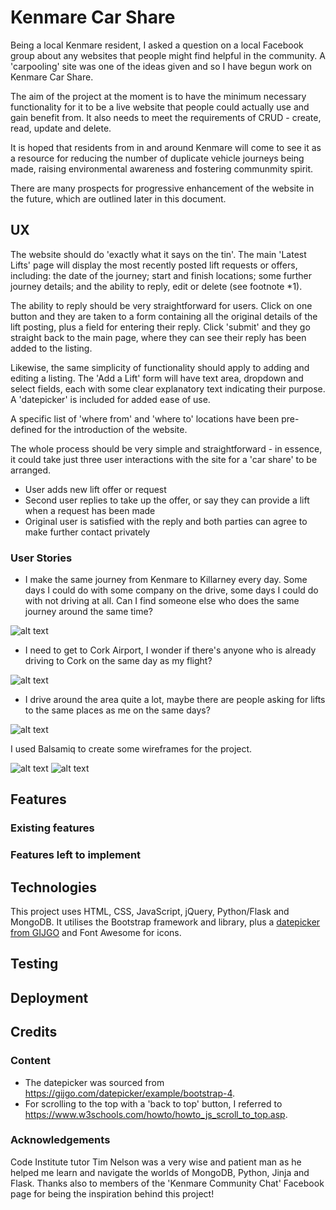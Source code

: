 # Kenmare Car Share

Being a local Kenmare resident, I asked a question on a local Facebook group about any websites that people might find helpful in the community. A 'carpooling' site was one of the ideas given and so I have begun work on Kenmare Car Share.

The aim of the project at the moment is to have the minimum necessary functionality for it to be a live website that people could actually use and gain benefit from. It also needs to meet the requirements of CRUD - create, read, update and delete.

It is hoped that residents from in and around Kenmare will come to see it as a resource for reducing the number of duplicate vehicle journeys being made, raising environmental awareness and fostering communmity spirit.

There are many prospects for progressive enhancement of the website in the future, which are outlined later in this document.

## UX

The website should do 'exactly what it says on the tin'. The main 'Latest Lifts' page will display the most recently posted lift requests or offers, including: the date of the journey; start and finish locations; some further journey details; and the ability to reply, edit or delete (see footnote *1).

The ability to reply should be very straightforward for users. Click on one button and they are taken to a form containing all the original details of the lift posting, plus a field for entering their reply. Click 'submit' and they go straight back to the main page, where they can see their reply has been added to the listing. 

Likewise, the same simplicity of functionality should apply to adding and editing a listing. The 'Add a Lift' form will have text area, dropdown and select fields, each with some clear explanatory text indicating their purpose. A 'datepicker' is included for added ease of use.

A specific list of 'where from' and 'where to' locations have been pre-defined for the introduction of the website.

The whole process should be very simple and straightforward - in essence, it could take just three user interactions with the site for a 'car share' to be arranged.
* User adds new lift offer or request
* Second user replies to take up the offer, or say they can provide a lift when a request has been made
* Original user is satisfied with the reply and both parties can agree to make further contact privately

### User Stories

* I make the same journey from Kenmare to Killarney every day. Some days I could do with some company on the drive, some days I could do with not driving at all. Can I find someone else who does the same journey around the same time?

![alt text](https://i.imgur.com/iLy9U3h.jpg "Kingdom Come screenshot")
* I need to get to Cork Airport, I wonder if there's anyone who is already driving to Cork on the same day as my flight?

![alt text](https://i.imgur.com/D56Tugb.jpg "Kingdom Come screenshot")
* I drive around the area quite a lot, maybe there are people asking for lifts to the same places as me on the same days?

![alt text](https://i.imgur.com/GGjyC6j.jpg "Kingdom Come screenshot")

I used Balsamiq to create some wireframes for the project. 

![alt text](https://i.imgur.com/6Ro7Wcy.jpg "Kingdom Come wireframe")
![alt text](https://i.imgur.com/SEltWEW.jpg "Kingdom Come wireframe")

## Features

### Existing features

### Features left to implement

## Technologies

This project uses HTML, CSS, JavaScript, jQuery, Python/Flask and MongoDB.
It utilises the Bootstrap framework and library, plus a [datepicker from GIJGO](https://gijgo.com/datepicker) and Font Awesome for icons.

## Testing

## Deployment

## Credits

### Content

* The datepicker was sourced from https://gijgo.com/datepicker/example/bootstrap-4.
* For scrolling to the top with a 'back to top' button, I referred to https://www.w3schools.com/howto/howto_js_scroll_to_top.asp.

### Acknowledgements

Code Institute tutor Tim Nelson was a very wise and patient man as he helped me learn and navigate the worlds of MongoDB, Python, Jinja and Flask. Thanks also to members of the 'Kenmare Community Chat' Facebook page for being the inspiration behind this project! 